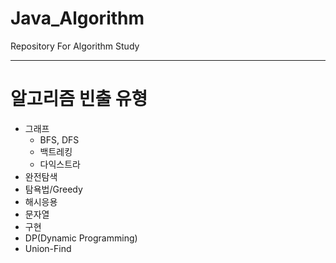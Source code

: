 # Java_Algorithm
Repository For Algorithm Study

----

# 알고리즘 빈출 유형

+ 그래프
  + BFS, DFS
  + 백트레킹
  + 다익스트라
+ 완전탐색
+ 탐욕법/Greedy
+ 해시응용
+ 문자열
+ 구현
+ DP(Dynamic Programming)
+ Union-Find

